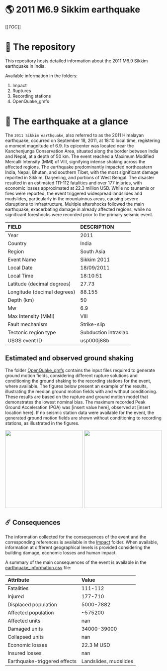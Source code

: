# 🌎 2011 M6.9 Sikkim earthquake
[[_TOC_]]

# 📂 The repository

This repository hosts detailed information about the 2011 M6.9 Sikkim earthquake in India.

Available information in the folders:

1. Impact
2. Ruptures
3. Recording stations
4. OpenQuake_gmfs


# 🚀 The earthquake at a glance 

The `2011 Sikkim earthquake`, also referred to as the 2011 Himalayan earthquake, occurred on September 18, 2011, at 18:10 local time, registering a moment magnitude of 6.9. Its epicenter was located near the Kanchenjunga Conservation Area, situated along the border between India and Nepal, at a depth of 50 km. The event reached a Maximum Modified Mercalli Intensity (MMI) of VIII, signifying intense shaking across the affected regions. The earthquake predominantly impacted northeastern India, Nepal, Bhutan, and southern Tibet, with the most significant damage reported in Sikkim, Darjeeling, and portions of West Bengal. The disaster resulted in an estimated 111-112 fatalities and over 177 injuries, with economic losses approximated at 22.3 million USD. While no tsunamis or fires were reported, the event triggered widespread landslides and mudslides, particularly in the mountainous areas, causing severe disruptions to infrastructure. Multiple aftershocks followed the main earthquake, exacerbating damage in already affected regions, while no significant foreshocks were recorded prior to the primary seismic event.

| FIELD | DESCRIPTION |
|:-------|:-------------|
| Year | 2011 |
| Country | India |
| Region | South Asia |
| Event Name | Sikkim 2011 |
| Local Date | 18/09/2011 |
| Local Time | 18:10:51 |
| Latitude (decimal degrees) | 27.73 |
| Longitude (decimal degrees) | 88.155 |
| Depth (km) | 50 |
| Mw | 6.9 |
| Max Intensity (MMI) | VIII |
| Fault mechanism | Strike-slip |
| Tectonic region type | Subduction intraslab |
| USGS event ID | usp000j88b |

## Estimated and observed ground shaking

The folder [OpenQuake_gmfs](./OpenQuake_gmfs/) contains the input files required to generate ground motion fields, considering different rupture solutions and conditioning the ground shaking to the recording stations for the event, where available. The figures below present an example of the results, illustrating the median ground motion fields with and without conditioning. These results are based on the rupture and ground motion model that demonstrates the lowest nominal bias. The maximum recorded Peak Ground Acceleration (PGA) was [insert value here], observed at [insert location here]. If no seismic station data were available for the event, the generated ground motion fields are shown without conditioning to recording stations, as illustrated in the figures.

<img src="./4.OpenQuake_gmfs/median_gmf_stations_none.png" height="250">
<img src="./4.OpenQuake_gmfs/median_gmf_stations_seismic.png" height="250">

## ☄️ Consequences

The information collected for the consequences of the event and the corresponding references is available in the [Impact](./Impact) folder. When available, information at different geographical levels is provided considering the building damage, economic losses and human impact.

A summary of the main consequences of the event is available in the [earthquake_information.csv](./earthquake_information.csv) file:

| Attribute | Value |
|:-------|:-------------|
| Fatalities | 111-112 |
| Injured | 177-710 |
| Displaced population | 5000-7882 |
| Affected population | ~575200 |
| Affected units | nan |
| Damaged units | 34000-39000 |
| Collapsed units | nan |
| Economic losses | 22.3 M USD |
| Insured losses | nan |
| Earthquake-triggered effects | Landslides, mudslides |
